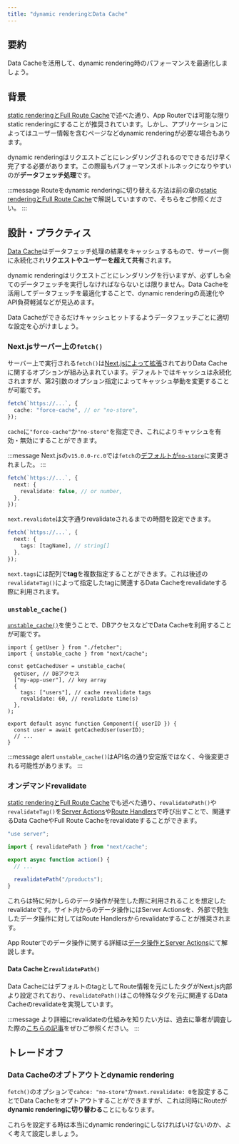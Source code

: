 ```yaml
---
title: "dynamic renderingとData Cache"
---
```


## 要約

Data Cacheを活用して、dynamic rendering時のパフォーマンスを最適化しましょう。

## 背景

[static renderingとFull Route Cache](part_3_static_rendering_full_route_cache)で述べた通り、App Routerでは可能な限りstatic renderingにすることが推奨されています。しかし、アプリケーションによってはユーザー情報を含むページなどdynamic renderingが必要な場合もあります。

dynamic renderingはリクエストごとにレンダリングされるのでできるだけ早く完了する必要があります。この際最もパフォーマンスボトルネックになりやすいのが**データフェッチ処理**です。

:::message
Routeをdynamic renderingに切り替える方法は前の章の[static renderingとFull Route Cache](part_3_static_rendering_full_route_cache#背景)で解説していますので、そちらをご参照ください。
:::

## 設計・プラクティス

[Data Cache](https://nextjs.org/docs/app/building-your-application/caching#data-cache)はデータフェッチ処理の結果をキャッシュするもので、サーバー側に永続化され**リクエストやユーザーを超えて共有**されます。

dynamic renderingはリクエストごとにレンダリングを行いますが、必ずしも全てのデータフェッチを実行しなければならないとは限りません。Data Cacheを活用してデータフェッチを最適化することで、dynamic renderingの高速化やAPI負荷軽減などが見込めます。

Data Cacheができるだけキャッシュヒットするようデータフェッチごとに適切な設定を心がけましょう。

### Next.jsサーバー上の`fetch()`

サーバー上で実行される`fetch()`は[Next.jsによって拡張](https://nextjs.org/docs/app/api-reference/functions/fetch#fetchurl-options)されておりData Cacheに関するオプションが組み込まれています。デフォルトではキャッシュは永続化されますが、第2引数のオプション指定によってキャッシュ挙動を変更することが可能です。

```ts
fetch(`https://...`, {
  cache: "force-cache", // or "no-store",
});
```

`cache`に`"force-cache"`か`"no-store"`を指定でき、これによりキャッシュを有効・無効にすることができます。

:::message
Next.jsの`v15.0.0-rc.0`では`fetch`の[デフォルトが`no-store`](https://nextjs.org/blog/next-15-rc#caching-updates)に変更されました。
:::

```ts
fetch(`https://...`, {
  next: {
    revalidate: false, // or number,
  },
});
```

`next.revalidate`は文字通りrevalidateされるまでの時間を設定できます。

```ts
fetch(`https://...`, {
  next: {
    tags: [tagName], // string[]
  },
});
```

`next.tags`には配列で**tag**を複数指定することができます。これは後述の`revalidateTag()`によって指定したtagに関連するData Cacheをrevalidateする際に利用されます。

### `unstable_cache()`

[`unstable_cache()`](https://nextjs.org/docs/app/api-reference/functions/unstable_cache)を使うことで、DBアクセスなどでData Cacheを利用することが可能です。

```tsx
import { getUser } from "./fetcher";
import { unstable_cache } from "next/cache";

const getCachedUser = unstable_cache(
  getUser, // DBアクセス
  ["my-app-user"], // key array
  {
    tags: ["users"], // cache revalidate tags
    revalidate: 60, // revalidate time(s)
  },
);

export default async function Component({ userID }) {
  const user = await getCachedUser(userID);
  // ...
}
```

:::message alert
`unstable_cache()`はAPI名の通り安定版ではなく、今後変更される可能性があります。
:::

### オンデマンドrevalidate

[static renderingとFull Route Cache](part_3_static_rendering_full_route_cache)でも述べた通り、`revalidatePath()`や`revalidateTag()`を[Server Actions](https://nextjs.org/docs/app/building-your-application/data-fetching/server-actions-and-mutations)や[Route Handlers](https://nextjs.org/docs/app/building-your-application/routing/route-handlers)で呼び出すことで、関連するData CacheやFull Route Cacheをrevalidateすることができます。

```ts
"use server";

import { revalidatePath } from "next/cache";

export async function action() {
  // ...

  revalidatePath("/products");
}
```

これらは特に何かしらのデータ操作が発生した際に利用されることを想定したrevalidateです。サイト内からのデータ操作にはServer Actionsを、外部で発生したデータ操作に対してはRoute Handlersからrevalidateすることが推奨されます。

App Routerでのデータ操作に関する詳細は[データ操作とServer Actions](part_3_data_mutation)にて解説します。

#### Data Cacheと`revalidatePath()`

Data CacheにはデフォルトのtagとしてRoute情報を元にしたタグがNext.js内部より設定されており、`revalidatePath()`はこの特殊なタグを元に関連するData Cacheのrevalidateを実現しています。

:::message
より詳細にrevalidateの仕組みを知りたい方は、過去に筆者が調査した際の[こちらの記事](https://zenn.dev/akfm/articles/nextjs-revalidate)をぜひご参照ください。
:::

## トレードオフ

### Data Cacheのオプトアウトとdynamic rendering

`fetch()`のオプションで`cahce: "no-store"`か`next.revalidate: 0`を設定することでData Cacheをオプトアウトすることができますが、これは同時にRouteが**dynamic renderingに切り替わる**ことにもなります。

これらを設定する時は本当にdynamic renderingにしなければいけないのか、よく考えて設定しましょう。
